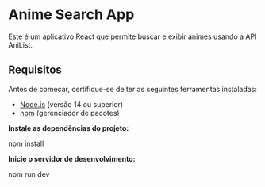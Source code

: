 # Anime Search App

Este é um aplicativo React que permite buscar e exibir animes usando a API AniList.

## Requisitos

Antes de começar, certifique-se de ter as seguintes ferramentas instaladas:

- [Node.js](https://nodejs.org/) (versão 14 ou superior)
- [npm](https://www.npmjs.com/) (gerenciador de pacotes)

**Instale as dependências do projeto:**

   npm install

**Inicie o servidor de desenvolvimento:**

   npm run dev
